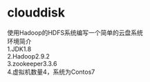 # clouddisk
使用Hadoop的HDFS系统编写一个简单的云盘系统<br>
环境简介<br>
1.JDK1.8<br>
2.Hadoop2.9.2<br>
3.zookeeper3.3.6<br>
4.虚拟机数量4，系统为Contos7<br>
